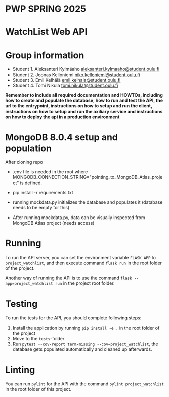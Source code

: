 # PWP SPRING 2025
# WatchList Web API
# Group information
* Student 1. Aleksanteri Kylmäaho  aleksanteri.kylmaaho@student.oulu.fi
* Student 2. Joonas Kelloniemi niko.kelloniemi@student.oulu.fi
* Student 3. Emil Kelhälä emil.kelhala@student.oulu.fi
* Student 4. Tomi Nikula tomi.nikula@student.oulu.fi


__Remember to include all required documentation and HOWTOs, including how to create and populate the database, how to run and test the API, the url to the entrypoint, instructions on how to setup and run the client, instructions on how to setup and run the axiliary service and instructions on how to deploy the api in a production environment__

# MongoDB 8.0.4 setup and population

After cloning repo
- .env file is needed in the root where MONGODB_CONNECTION_STRING="pointing_to_MongoDB_Atlas_project" is defined. 

- pip install -r requirements.txt

- running mockdata.py initializes the database and populates it (database needs to be empty for this)

- After running mockdata.py, data can be visually inspected from MongoDB Atlas project (needs access)

# Running

To run the API server, you can set the environment variable `FLASK_APP` to `project_watchlist`, and then execute command `flask run` in the root folder of the project.

Another way of running the API is to use the command `flask --app=project_watchlist run` in the project root folder.

# Testing

To run the tests for the API, you should complete following steps:

1. Install the application by running `pip install -e .` in the root folder of the project
2. Move to the `tests`-folder
3. Run `pytest --cov-report term-missing --cov=project_watchlist`, the database gets populated automatically and cleaned up afterwards.

# Linting

You can run `pylint` for the API with the command `pylint project_watchlist` in the root folder of this project.
